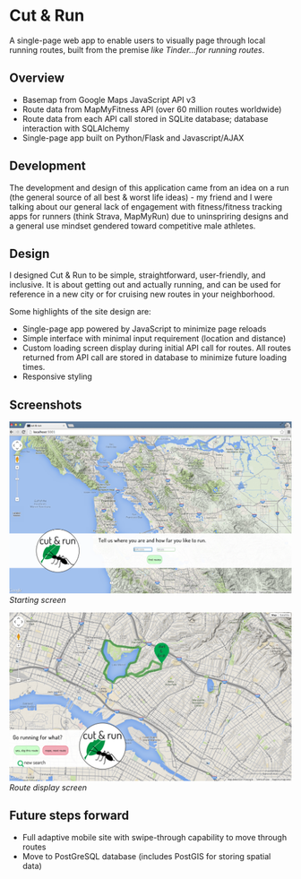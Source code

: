 # Cut & Run

A single-page web app to enable users to visually page through local running
routes, built from the premise *like Tinder...for running routes*. 

## Overview

* Basemap from Google Maps JavaScript API v3 
* Route data from MapMyFitness API (over 60 million routes worldwide)
* Route data from each API call stored in SQLite database; database interaction
with SQLAlchemy
* Single-page app built on Python/Flask and Javascript/AJAX

## Development

The development and design of this application came from an idea on a run (the
general source of all best & worst life ideas) - my friend and I were talking
about our general lack of engagement with fitness/fitness tracking apps for
runners (think Strava, MapMyRun) due to uninspriring designs and a general
use mindset gendered toward competitive male athletes.

## Design

I designed Cut & Run to be simple, straightforward, user-friendly, and inclusive.
It is about getting out and actually running, and can be used for reference in
a new city or for cruising new routes in your neighborhood.

Some highlights of the site design are:

* Single-page app powered by JavaScript to minimize page reloads
* Simple interface with minimal input requirement (location and distance)
* Custom loading screen display during initial API call for routes. All routes
returned from API call are stored in database to minimize future loading times.
* Responsive styling

## Screenshots
![Starting screen](etc/starting_screen.png "Starting screen")
*Starting screen*

![Starting screen](etc/initial_route_screen.png "Starting screen")
*Route display screen*

## Future steps forward

* Full adaptive mobile site with swipe-through capability to move through routes
* Move to PostGreSQL database (includes PostGIS for storing spatial data)

